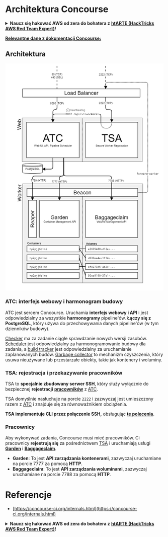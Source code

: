 # Architektura Concourse

<details>

<summary><strong>Naucz się hakować AWS od zera do bohatera z</strong> <a href="https://training.hacktricks.xyz/courses/arte"><strong>htARTE (HackTricks AWS Red Team Expert)</strong></a><strong>!</strong></summary>

Inne sposoby wsparcia HackTricks:

* Jeśli chcesz zobaczyć swoją **firmę reklamowaną w HackTricks** lub **pobrać HackTricks w formacie PDF**, sprawdź [**PLAN SUBSKRYPCJI**](https://github.com/sponsors/carlospolop)!
* Zdobądź [**oficjalne gadżety PEASS & HackTricks**](https://peass.creator-spring.com)
* Odkryj [**Rodzinę PEASS**](https://opensea.io/collection/the-peass-family), naszą kolekcję ekskluzywnych [**NFT**](https://opensea.io/collection/the-peass-family)
* **Dołącz do** 💬 [**grupy Discord**](https://discord.gg/hRep4RUj7f) lub [**grupy telegramowej**](https://t.me/peass) lub **śledź** nas na **Twitterze** 🐦 [**@hacktricks_live**](https://twitter.com/hacktricks_live)**.**
* **Podziel się swoimi sztuczkami hakerskimi, przesyłając PR-y do** [**HackTricks**](https://github.com/carlospolop/hacktricks) i [**HackTricks Cloud**](https://github.com/carlospolop/hacktricks-cloud) github repos.

</details>

**[Relevantne dane z dokumentacji Concourse:](https://concourse-ci.org/internals.html)**

## Architektura

![](<../../.gitbook/assets/image (39) (1).png>)

### ATC: interfejs webowy i harmonogram budowy

ATC jest sercem Concourse. Uruchamia **interfejs webowy i API** i jest odpowiedzialny za wszystkie **harmonogramy** pipeline'ów. **Łączy się z PostgreSQL**, który używa do przechowywania danych pipeline'ów (w tym dzienników budowy).

[Checker](https://concourse-ci.org/checker.html) ma za zadanie ciągłe sprawdzanie nowych wersji zasobów. [Scheduler](https://concourse-ci.org/scheduler.html) jest odpowiedzialny za harmonogramowanie budowy dla zadania, a [build tracker](https://concourse-ci.org/build-tracker.html) jest odpowiedzialny za uruchamianie zaplanowanych budów. [Garbage collector](https://concourse-ci.org/garbage-collector.html) to mechanizm czyszczenia, który usuwa nieużywane lub przestarzałe obiekty, takie jak kontenery i woluminy.

### TSA: rejestracja i przekazywanie pracowników

TSA to **specjalnie zbudowany serwer SSH**, który służy wyłącznie do bezpiecznej **rejestracji** [**pracowników**](https://concourse-ci.org/internals.html#architecture-worker) z [ATC](https://concourse-ci.org/internals.html#component-atc).

TSA domyślnie nasłuchuje na porcie `2222` i zazwyczaj jest umieszczony razem z [ATC](https://concourse-ci.org/internals.html#component-atc) i znajduje się za równoważnikiem obciążenia.

**TSA implementuje CLI przez połączenie SSH,** obsługując [**te polecenia**](https://concourse-ci.org/internals.html#component-tsa).

### Pracownicy

Aby wykonywać zadania, Concourse musi mieć pracowników. Ci pracownicy **rejestrują się** za pośrednictwem [TSA](https://concourse-ci.org/internals.html#component-tsa) i uruchamiają usługi [**Garden**](https://github.com/cloudfoundry-incubator/garden) i [**Baggageclaim**](https://github.com/concourse/baggageclaim).

* **Garden**: To jest **API zarządzania kontenerami**, zazwyczaj uruchamiane na porcie 7777 za pomocą **HTTP**.
* **Baggageclaim**: To jest **API zarządzania woluminami**, zazwyczaj uruchamiane na porcie 7788 za pomocą **HTTP**.

# Referencje
* [https://concourse-ci.org/internals.html](https://concourse-ci.org/internals.html)


<details>

<summary><strong>Naucz się hakować AWS od zera do bohatera z</strong> <a href="https://training.hacktricks.xyz/courses/arte"><strong>htARTE (HackTricks AWS Red Team Expert)</strong></a><strong>!</strong></summary>

Inne sposoby wsparcia HackTricks:

* Jeśli chcesz zobaczyć swoją **firmę reklamowaną w HackTricks** lub **pobrać HackTricks w formacie PDF**, sprawdź [**PLAN SUBSKRYPCJI**](https://github.com/sponsors/carlospolop)!
* Zdobądź [**oficjalne gadżety PEASS & HackTricks**](https://peass.creator-spring.com)
* Odkryj [**Rodzinę PEASS**](https://opensea.io/collection/the-peass-family), naszą kolekcję ekskluzywnych [**NFT**](https://opensea.io/collection/the-peass-family)
* **Dołącz do** 💬 [**grupy Discord**](https://discord.gg/hRep4RUj7f) lub [**grupy telegramowej**](https://t.me/peass) lub **śledź** nas na **Twitterze** 🐦 [**@hacktricks_live**](https://twitter.com/hacktricks_live)**.**
* **Podziel się swoimi sztuczkami hakerskimi, przesyłając PR-y do** [**HackTricks**](https://github.com/carlospolop/hacktricks) i [**HackTricks Cloud**](https://github.com/carlospolop/hacktricks-cloud) github repos.

</details>
